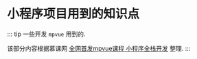 # 小程序项目用到的知识点

::: tip
一些开发 `mpvue` 用到的.

该部分内容根据慕课网 [全网首发mpvue课程 小程序全栈开发](https://coding.imooc.com/class/218.html) 整理.
:::